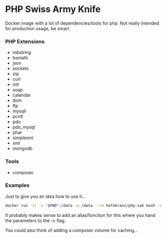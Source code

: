 # PHP Swiss Army Knife

Docker image with a lot of dependencies/tools for php.
Not really intended for production usage, be smart.

### PHP Extensions
- mbstring
- bsmath
- json
- sockets
- zip
- curl
- intl
- soap
- calendar
- dom
- ftp
- mysqli
- pcntl
- pdo
- pdo_mysql
- phar
- simplexml
- xml
- mongodb

### Tools
- composer

### Examples
Just to give you an idea how to use it...

```bash
docker run -it -v "$PWD":/data -w /data --rm hefekranz/php-sak bash -c "composer install && php app.php"
```

It probably makes sense to add an alias/function for this where you hand the parameters to the -c flag.

You could also think of adding a composer volume for caching...
